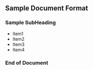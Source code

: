 ## Sample Document Format

### Sample SubHeading

* Item1
* Item2
* Item3
* Item4


### End of Document
